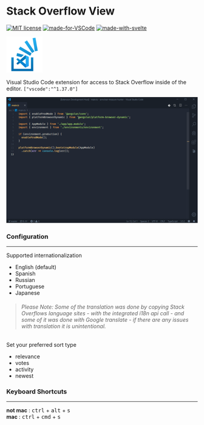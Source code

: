 # Stack Overflow View


[![MIT license](https://img.shields.io/badge/License-MIT-blue.svg?style=flat-square)](https://lbesson.mit-license.org/)
[![made-for-VSCode](https://img.shields.io/badge/Made%20for-VSCode-1f425f.svg?logo=visual-studio-code&style=flat-square)](https://code.visualstudio.com/)
[![made-with-svelte](https://img.shields.io/badge/Made%20With-svelte-orange?style=flat-square)](https://github.com/sveltejs/svelte)

<img src="assets/logo.png" height="95" />

Visual Studio Code extension for access to Stack Overflow inside of the editor. `["vscode":"^1.37.0"]`

![snippet](assets/snippet.gif)

### Configuration
---
Supported internationalization
  - English (default)
  - Spanish
  - Russian
  - Portuguese
  - Japanese

<blockquote><h6> Please Note: Some of the translation was done by copying Stack Overflows language sites - with the integrated i18n api call - and some of it was done with Google translate - if there are any issues with translation it is unintentional. </h6></blockquote>

Set your preferred sort type
  - relevance
  - votes
  - activity
  - newest

### Keyboard Shortcuts
---
**not mac** : <kbd>ctrl</kbd> + <kbd>alt</kbd> + <kbd>s</kbd><br />
**mac** : <kbd>ctrl</kbd> + <kbd>cmd</kbd> + <kbd>s</kbd>
  

